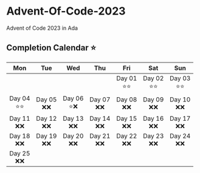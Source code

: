 # Advent-Of-Code-2023
Advent of Code 2023 in Ada

## Completion Calendar ⭐
| Mon | Tue | Wed | Thu | Fri | Sat | Sun |
|:---:|:---:|:---:|:---:|:---:|:---:|:---:|
|     |     |     |     | Day 01 <br> ⭐⭐ | Day 02 <br> ⭐⭐| Day 03 <br> ⭐⭐ |
| Day 04 <br> ⭐⭐ | Day 05 <br> ❌❌ | Day 06 <br> ⭐❌ | Day 07 <br> ❌❌ | Day 08 <br> ❌❌ | Day 09 <br> ❌❌ | Day 10 <br> ❌❌ |
| Day 11 <br> ❌❌ | Day 12 <br> ❌❌ | Day 13 <br> ❌❌ | Day 14 <br> ❌❌ | Day 15 <br> ❌❌ | Day 16 <br> ❌❌ | Day 17 <br> ❌❌ |
| Day 18 <br> ❌❌ | Day 19 <br> ❌❌ | Day 20 <br> ❌❌ | Day 21 <br> ❌❌ | Day 22 <br> ❌❌ | Day 23 <br> ❌❌ | Day 24 <br> ❌❌ |
| Day 25 <br> ❌❌ |

